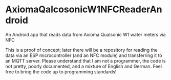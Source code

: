 # AxiomaQalcosonicW1NFCReaderAndroid
An Android app that reads data from Axioma Qualsonic W1 water meters via NFC

This is a proof of concept; later there will be a repository for reading the data via an ESP microcontroller (and an NFC module) and transferring it to an MQTT server.
Please understand that I am not a programmer, the code is not pretty, poorly documented, and a mixture of English and German.
Feel free to bring the code up to programming standards!